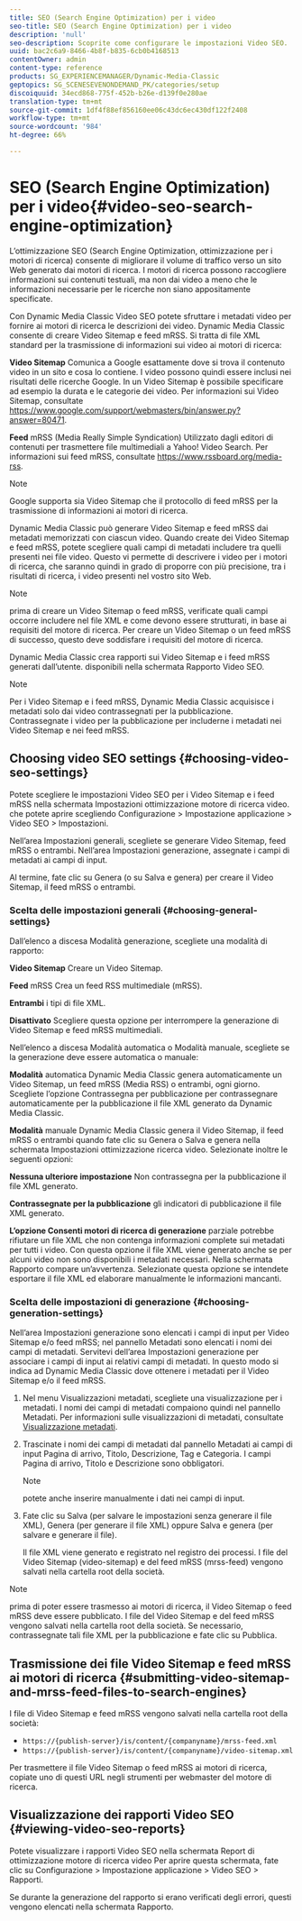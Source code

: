 ```yaml
---
title: SEO (Search Engine Optimization) per i video
seo-title: SEO (Search Engine Optimization) per i video
description: 'null'
seo-description: Scoprite come configurare le impostazioni Video SEO.
uuid: bac2c6a9-8466-4b8f-b835-6cb0b4168513
contentOwner: admin
content-type: reference
products: SG_EXPERIENCEMANAGER/Dynamic-Media-Classic
geptopics: SG_SCENESEVENONDEMAND_PK/categories/setup
discoiquuid: 34ecd868-775f-452b-b26e-d139f0e280ae
translation-type: tm+mt
source-git-commit: 1df4f88ef856160ee06c43dc6ec430df122f2408
workflow-type: tm+mt
source-wordcount: '984'
ht-degree: 66%

---
```



# SEO (Search Engine Optimization) per i video{#video-seo-search-engine-optimization}

L’ottimizzazione SEO (Search Engine Optimization, ottimizzazione per i motori di ricerca) consente di migliorare il volume di traffico verso un sito Web generato dai motori di ricerca. I motori di ricerca possono raccogliere informazioni sui contenuti testuali, ma non dai video a meno che le informazioni necessarie per le ricerche non siano appositamente specificate.

Con Dynamic Media Classic Video SEO potete sfruttare i metadati video per fornire ai motori di ricerca le descrizioni dei video. Dynamic Media Classic consente di creare Video Sitemap e feed mRSS. Si tratta di file XML standard per la trasmissione di informazioni sui video ai motori di ricerca:

**Video Sitemap** Comunica a Google esattamente dove si trova il contenuto video in un sito e cosa lo contiene. I video possono quindi essere inclusi nei risultati delle ricerche Google. In un Video Sitemap è possibile specificare ad esempio la durata e le categorie dei video. Per informazioni sui Video Sitemap, consultate https://www.google.com/support/webmasters/bin/answer.py?answer=80471.

**Feed** mRSS (Media Really Simple Syndication) Utilizzato dagli editori di contenuti per trasmettere file multimediali a Yahoo! Video Search. Per informazioni sui feed mRSS, consultate https://www.rssboard.org/media-rss.

>[!NOTE]
>
>Google supporta sia Video Sitemap che il protocollo di feed mRSS per la trasmissione di informazioni ai motori di ricerca.

Dynamic Media Classic può generare Video Sitemap e feed mRSS dai metadati memorizzati con ciascun video. Quando create dei Video Sitemap e feed mRSS, potete scegliere quali campi di metadati includere tra quelli presenti nei file video. Questo vi permette di descrivere i video per i motori di ricerca, che saranno quindi in grado di proporre con più precisione, tra i risultati di ricerca, i video presenti nel vostro sito Web.

>[!NOTE]
>
>prima di creare un Video Sitemap o feed mRSS, verificate quali campi occorre includere nel file XML e come devono essere strutturati, in base ai requisiti del motore di ricerca. Per creare un Video Sitemap o un feed mRSS di successo, questo deve soddisfare i requisiti del motore di ricerca.

Dynamic Media Classic crea rapporti sui Video Sitemap e i feed mRSS generati dall’utente. disponibili nella schermata Rapporto Video SEO.

>[!NOTE]
>
>Per i Video Sitemap e i feed mRSS, Dynamic Media Classic acquisisce i metadati solo dai video contrassegnati per la pubblicazione. Contrassegnate i video per la pubblicazione per includerne i metadati nei Video Sitemap e nei feed mRSS.

## Choosing video SEO settings {#choosing-video-seo-settings}

Potete scegliere le impostazioni Video SEO per i Video Sitemap e i feed mRSS nella schermata Impostazioni ottimizzazione motore di ricerca video. che potete aprire scegliendo Configurazione > Impostazione applicazione > Video SEO > Impostazioni.

Nell’area Impostazioni generali, scegliete se generare Video Sitemap, feed mRSS o entrambi. Nell’area Impostazioni generazione, assegnate i campi di metadati ai campi di input.

Al termine, fate clic su Genera (o su Salva e genera) per creare il Video Sitemap, il feed mRSS o entrambi.

### Scelta delle impostazioni generali {#choosing-general-settings}

Dall’elenco a discesa Modalità generazione, scegliete una modalità di rapporto:

**Video Sitemap** Creare un Video Sitemap.

**Feed** mRSS Crea un feed RSS multimediale (mRSS).

**Entrambi** i tipi di file XML.

**Disattivato** Scegliere questa opzione per interrompere la generazione di Video Sitemap e feed mRSS multimediali.

Nell’elenco a discesa Modalità automatica o Modalità manuale, scegliete se la generazione deve essere automatica o manuale:

**Modalità** automatica Dynamic Media Classic genera automaticamente un Video Sitemap, un feed mRSS (Media RSS) o entrambi, ogni giorno. Scegliete l’opzione Contrassegna per pubblicazione per contrassegnare automaticamente per la pubblicazione il file XML generato da Dynamic Media Classic.

**Modalità** manuale Dynamic Media Classic genera il Video Sitemap, il feed mRSS o entrambi quando fate clic su Genera o Salva e genera nella schermata Impostazioni ottimizzazione ricerca video. Selezionate inoltre le seguenti opzioni:

**Nessuna ulteriore impostazione** Non contrassegna per la pubblicazione il file XML generato.

**Contrassegnate per la pubblicazione** gli indicatori di pubblicazione il file XML generato.

**L’opzione Consenti motori di ricerca di generazione** parziale potrebbe rifiutare un file XML che non contenga informazioni complete sui metadati per tutti i video. Con questa opzione il file XML viene generato anche se per alcuni video non sono disponibili i metadati necessari. Nella schermata Rapporto compare un’avvertenza. Selezionate questa opzione se intendete esportare il file XML ed elaborare manualmente le informazioni mancanti.

### Scelta delle impostazioni di generazione {#choosing-generation-settings}

Nell’area Impostazioni generazione sono elencati i campi di input per Video Sitemap e/o feed mRSS; nel pannello Metadati sono elencati i nomi dei campi di metadati. Servitevi dell’area Impostazioni generazione per associare i campi di input ai relativi campi di metadati. In questo modo si indica ad Dynamic Media Classic dove ottenere i metadati per il Video Sitemap e/o il feed mRSS.

1. Nel menu Visualizzazioni metadati, scegliete una visualizzazione per i metadati. I nomi dei campi di metadati compaiono quindi nel pannello Metadati. Per informazioni sulle visualizzazioni di metadati, consultate [Visualizzazione metadati](application-setup.md#metadata_views).
1. Trascinate i nomi dei campi di metadati dal pannello Metadati ai campi di input Pagina di arrivo, Titolo, Descrizione, Tag e Categoria. I campi Pagina di arrivo, Titolo e Descrizione sono obbligatori.

   >[!NOTE]
   >
   >potete anche inserire manualmente i dati nei campi di input.

1. Fate clic su Salva (per salvare le impostazioni senza generare il file XML), Genera (per generare il file XML) oppure Salva e genera (per salvare e generare il file).

   Il file XML viene generato e registrato nel registro dei processi. I file del Video Sitemap (video-sitemap) e del feed mRSS (mrss-feed) vengono salvati nella cartella root della società.

>[!NOTE]
>
>prima di poter essere trasmesso ai motori di ricerca, il Video Sitemap o feed mRSS deve essere pubblicato. I file del Video Sitemap e del feed mRSS vengono salvati nella cartella root della società. Se necessario, contrassegnate tali file XML per la pubblicazione e fate clic su Pubblica.

## Trasmissione dei file Video Sitemap e feed mRSS ai motori di ricerca {#submitting-video-sitemap-and-mrss-feed-files-to-search-engines}

I file di Video Sitemap e feed mRSS vengono salvati nella cartella root della società:

* `https://{publish-server}/is/content/{companyname}/mrss-feed.xml`
* `https://{publish-server}/is/content/{companyname}/video-sitemap.xml`

Per trasmettere il file Video Sitemap o feed mRSS ai motori di ricerca, copiate uno di questi URL negli strumenti per webmaster del motore di ricerca.

## Visualizzazione dei rapporti Video SEO {#viewing-video-seo-reports}

Potete visualizzare i rapporti Video SEO nella schermata Report di ottimizzazione motore di ricerca video Per aprire questa schermata, fate clic su Configurazione > Impostazione applicazione > Video SEO > Rapporti.

Se durante la generazione del rapporto si erano verificati degli errori, questi vengono elencati nella schermata Rapporto.
